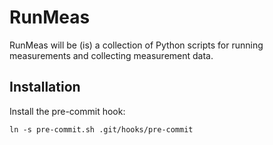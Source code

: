 # RunMeas
RunMeas will be (is) a collection of Python scripts for running
measurements and collecting measurement data.

## Installation
Install the pre-commit hook:

```
ln -s pre-commit.sh .git/hooks/pre-commit
```
